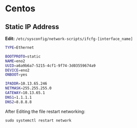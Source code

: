 # Centos

## Static IP Address
**Edit:** `/etc/sysconfig/network-scripts/ifcfg-[interface_name]`

```bash
TYPE=Ethernet

BOOTPROTO=static
NAME=eno2
UUID=a6a9b6a7-5215-4cf1-9f74-3d03559674a9
DEVICE=eno2
ONBOOT=yes

IPADDR=10.13.65.246
NETMASK=255.255.255.0
GATEWAY=10.13.65.1
DNS1=1.1.1.1
DNS2=8.8.8.8
```

After Editing the file restart networking: 
```
sudo systemctl restart network
```
